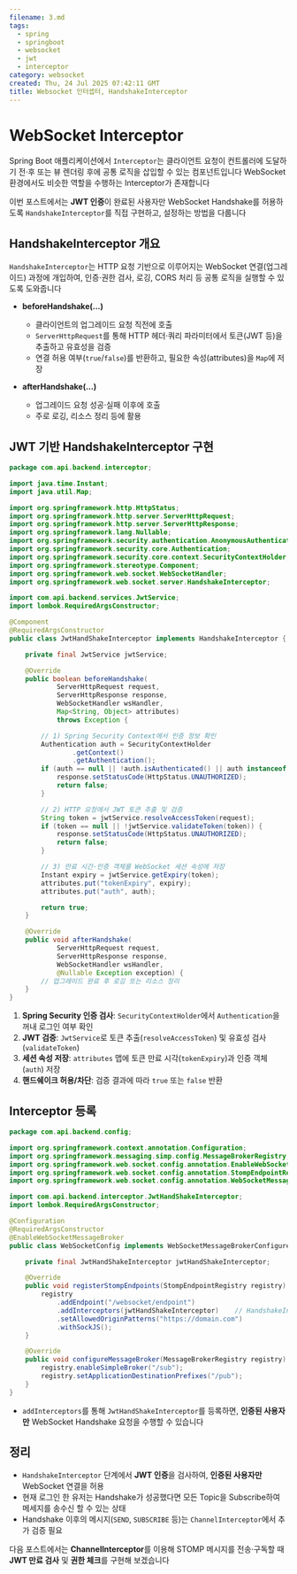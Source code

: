 ```yaml
---
filename: 3.md
tags:
  - spring
  - springboot
  - websocket
  - jwt
  - interceptor
category: websocket
created: Thu, 24 Jul 2025 07:42:11 GMT
title: Websocket 인터셉터, HandshakeInterceptor
---
```


# WebSocket Interceptor

Spring Boot 애플리케이션에서 `Interceptor`는 클라이언트 요청이 컨트롤러에 도달하기 전·후 또는 뷰 렌더링 후에 공통 로직을 삽입할 수 있는 컴포넌트입니다
WebSocket 환경에서도 비슷한 역할을 수행하는 Interceptor가 존재합니다

이번 포스트에서는 **JWT 인증**이 완료된 사용자만 WebSocket Handshake를 허용하도록 `HandshakeInterceptor`를 직접 구현하고, 설정하는 방법을 다룹니다

## HandshakeInterceptor 개요

`HandshakeInterceptor`는 HTTP 요청 기반으로 이루어지는 WebSocket 연결(업그레이드) 과정에 개입하여,
인증·권한 검사, 로깅, CORS 처리 등 공통 로직을 실행할 수 있도록 도와줍니다

- **beforeHandshake(...)**

  - 클라이언트의 업그레이드 요청 직전에 호출
  - `ServerHttpRequest`를 통해 HTTP 헤더·쿼리 파라미터에서 토큰(JWT 등)을 추출하고 유효성을 검증
  - 연결 허용 여부(`true`/`false`)를 반환하고, 필요한 속성(attributes)을 `Map`에 저장

- **afterHandshake(...)**

  - 업그레이드 요청 성공·실패 이후에 호출
  - 주로 로깅, 리소스 정리 등에 활용

## JWT 기반 HandshakeInterceptor 구현

```java title="JwtHandShakeInterceptor.java"
package com.api.backend.interceptor;

import java.time.Instant;
import java.util.Map;

import org.springframework.http.HttpStatus;
import org.springframework.http.server.ServerHttpRequest;
import org.springframework.http.server.ServerHttpResponse;
import org.springframework.lang.Nullable;
import org.springframework.security.authentication.AnonymousAuthenticationToken;
import org.springframework.security.core.Authentication;
import org.springframework.security.core.context.SecurityContextHolder;
import org.springframework.stereotype.Component;
import org.springframework.web.socket.WebSocketHandler;
import org.springframework.web.socket.server.HandshakeInterceptor;

import com.api.backend.services.JwtService;
import lombok.RequiredArgsConstructor;

@Component
@RequiredArgsConstructor
public class JwtHandShakeInterceptor implements HandshakeInterceptor {

    private final JwtService jwtService;

    @Override
    public boolean beforeHandshake(
            ServerHttpRequest request,
            ServerHttpResponse response,
            WebSocketHandler wsHandler,
            Map<String, Object> attributes)
            throws Exception {

        // 1) Spring Security Context에서 인증 정보 확인
        Authentication auth = SecurityContextHolder
                .getContext()
                .getAuthentication();
        if (auth == null || !auth.isAuthenticated() || auth instanceof AnonymousAuthenticationToken) {
            response.setStatusCode(HttpStatus.UNAUTHORIZED);
            return false;
        }

        // 2) HTTP 요청에서 JWT 토큰 추출 및 검증
        String token = jwtService.resolveAccessToken(request);
        if (token == null || !jwtService.validateToken(token)) {
            response.setStatusCode(HttpStatus.UNAUTHORIZED);
            return false;
        }

        // 3) 만료 시간·인증 객체를 WebSocket 세션 속성에 저장
        Instant expiry = jwtService.getExpiry(token);
        attributes.put("tokenExpiry", expiry);
        attributes.put("auth", auth);

        return true;
    }

    @Override
    public void afterHandshake(
            ServerHttpRequest request,
            ServerHttpResponse response,
            WebSocketHandler wsHandler,
            @Nullable Exception exception) {
        // 업그레이드 완료 후 로깅 또는 리소스 정리
    }
}
```

1. **Spring Security 인증 검사**: `SecurityContextHolder`에서 `Authentication`을 꺼내 로그인 여부 확인
2. **JWT 검증**: `JwtService`로 토큰 추출(`resolveAccessToken`) 및 유효성 검사(`validateToken`)
3. **세션 속성 저장**: `attributes` 맵에 토큰 만료 시각(`tokenExpiry`)과 인증 객체(`auth`) 저장
4. **핸드쉐이크 허용/차단**: 검증 결과에 따라 `true` 또는 `false` 반환

## Interceptor 등록

```java title="WebSocketConfig.java"
package com.api.backend.config;

import org.springframework.context.annotation.Configuration;
import org.springframework.messaging.simp.config.MessageBrokerRegistry;
import org.springframework.web.socket.config.annotation.EnableWebSocketMessageBroker;
import org.springframework.web.socket.config.annotation.StompEndpointRegistry;
import org.springframework.web.socket.config.annotation.WebSocketMessageBrokerConfigurer;

import com.api.backend.interceptor.JwtHandShakeInterceptor;
import lombok.RequiredArgsConstructor;

@Configuration
@RequiredArgsConstructor
@EnableWebSocketMessageBroker
public class WebSocketConfig implements WebSocketMessageBrokerConfigurer {

    private final JwtHandShakeInterceptor jwtHandShakeInterceptor;

    @Override
    public void registerStompEndpoints(StompEndpointRegistry registry) {
        registry
            .addEndpoint("/websocket/endpoint")
            .addInterceptors(jwtHandShakeInterceptor)    // HandshakeInterceptor 등록
            .setAllowedOriginPatterns("https://domain.com")
            .withSockJS();
    }

    @Override
    public void configureMessageBroker(MessageBrokerRegistry registry) {
        registry.enableSimpleBroker("/sub");
        registry.setApplicationDestinationPrefixes("/pub");
    }
}
```

- `addInterceptors`를 통해 `JwtHandShakeInterceptor`를 등록하면, **인증된 사용자만** WebSocket Handshake 요청을 수행할 수 있습니다

## 정리

- `HandshakeInterceptor` 단계에서 **JWT 인증**을 검사하여, **인증된 사용자만** WebSocket 연결을 허용
- 현재 로그인 한 유저는 Handshake가 성공했다면 모든 Topic을 Subscribe하여 메세지를 송수신 할 수 있는 상태
- Handshake 이후의 메시지(`SEND`, `SUBSCRIBE` 등)는 `ChannelInterceptor`에서 추가 검증 필요

다음 포스트에서는 **ChannelInterceptor**를 이용해 STOMP 메시지를 전송·구독할 때 **JWT 만료 검사** 및 **권한 체크**를 구현해 보겠습니다
